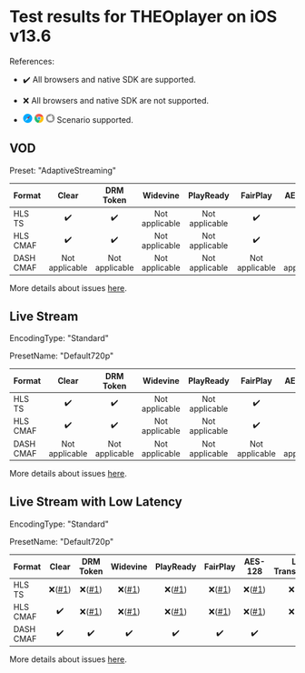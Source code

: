 # Test results for THEOplayer on iOS v13.6

References:

- ✔️ All browsers and native SDK are supported.

- ❌ All browsers and native SDK are not supported.

- ![safari](../../icons/safari.png) ![chrome](../../icons/chrome.png) ![iOS](../../icons/ios.png) Scenario supported.

## VOD

Preset: "AdaptiveStreaming"

| Format | Clear | DRM Token | Widevine | PlayReady | FairPlay | AES-128 | Sidecar caption |
| --------- | :---: | :---: | :----------------------------------------------------------: | :------: | :----------------------------------------------------------: | :------: | :------: |
| HLS TS    | ✔️ | ✔️  | Not applicable | Not applicable | ✔️ | ✔️ | ✔️ |
| HLS CMAF  | ✔️ | ✔️ | Not  applicable | Not applicable | ✔️ | ✔️ | ✔️ |
| DASH CMAF | Not applicable | Not applicable | Not applicable | Not applicable | Not applicable | Not applicable | Not applicable |

More details about issues [here](issues.md).

## Live Stream

EncodingType: "Standard"

PresetName: "Default720p"

| Format | Clear | DRM Token | Widevine | PlayReady | FairPlay | AES-128 | Sidecar caption |
| --------- | :---: | :---: | :----------------------------------------------------------: | :------: | :----------------------------------------------------------: | :------: | :------: |
| HLS TS    | ✔️ | ✔️  | Not applicable | Not applicable | ✔️ | ✔️ | ✔️ |
| HLS CMAF  | ✔️ | ✔️ | Not  applicable | Not applicable | ✔️ | ✔️ | ✔️ |
| DASH CMAF | Not applicable | Not applicable | Not applicable | Not applicable | Not applicable | Not applicable | Not applicable |


More details about issues [here](issues.md).

## Live Stream with Low Latency

EncodingType: "Standard"

PresetName: "Default720p"

| Format | Clear | DRM Token | Widevine | PlayReady | FairPlay | AES-128 | Live Transcription |
| --------- | :---: | :---: | :----------------------------------------------------------: | :------: | :----------------------------------------------------------: | :------: | :------: |
| HLS TS    | ❌([#1](issues.md#issue-1)) | ❌([#1](issues.md#issue-1)) | ❌([#1](issues.md#issue-1)) | ❌([#1](issues.md#issue-1)) | ❌([#1](issues.md#issue-1)) | ❌([#1](issues.md#issue-1)) | ❌([#1](issues.md#issue-1)) |
| HLS CMAF  | ✔️ | ❌([#1](issues.md#issue-1)) | ❌([#1](issues.md#issue-1)) | ❌([#1](issues.md#issue-1)) | ❌([#1](issues.md#issue-1)) | ❌([#1](issues.md#issue-1)) | ❌([#1](issues.md#issue-1)) |
| DASH CMAF | ✔️ | ✔️ | ✔️ | ✔️ | ✔️ | ✔️ | ✔️ |

More details about issues [here](issues.md).
